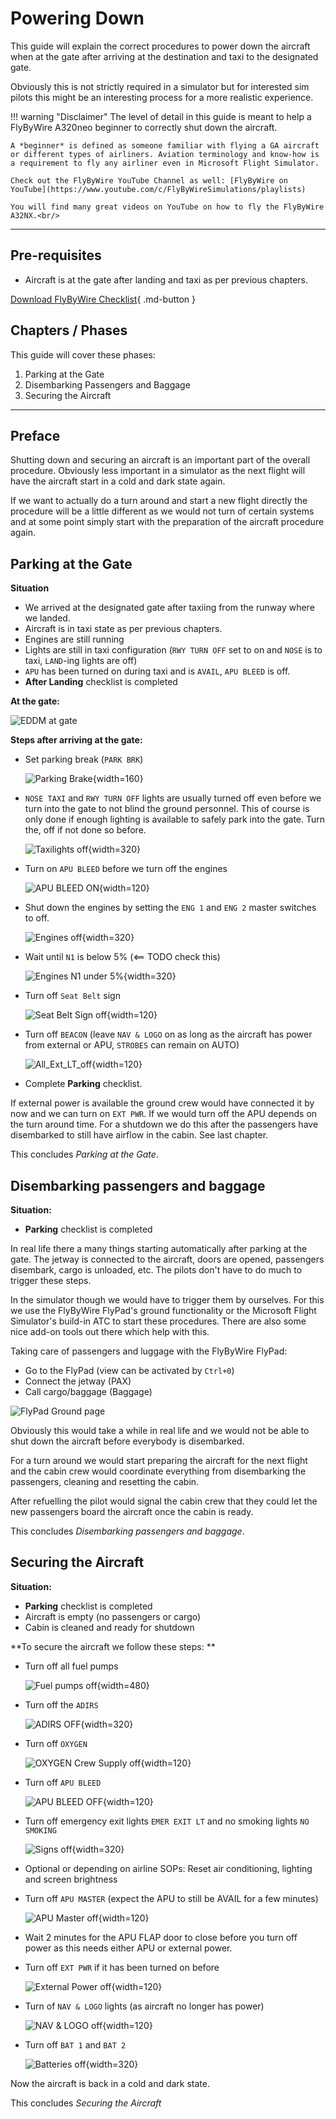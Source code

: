 # Powering Down

This guide will explain the correct procedures to power down the aircraft when at the gate after arriving at the destination and taxi to the designated gate.

Obviously this is not strictly required in a simulator but for interested sim pilots this might be an interesting process for a more realistic experience.

!!! warning "Disclaimer"
    The level of detail in this guide is meant to help a FlyByWire A320neo
    beginner to correctly shut down the aircraft.

    A *beginner* is defined as someone familiar with flying a GA aircraft
    or different types of airliners. Aviation terminology and know-how is
    a requirement to fly any airliner even in Microsoft Flight Simulator.

    Check out the FlyByWire YouTube Channel as well: [FlyByWire on YouTube](https://www.youtube.com/c/FlyByWireSimulations/playlists)

    You will find many great videos on YouTube on how to fly the FlyByWire A32NX.<br/>

---

## Pre-requisites

- Aircraft is at the gate after landing and taxi as per previous chapters.

[Download FlyByWire Checklist](../assets/FBW_A32NX_CHECKLIST.pdf){ .md-button }

## Chapters / Phases

This guide will cover these phases:

1. Parking at the Gate
2. Disembarking Passengers and Baggage
3. Securing the Aircraft

---


## Preface
Shutting down and securing an aircraft is an important part of the overall procedure. Obviously less important in a simulator as the next flight will have the aircraft start in a cold and dark state again.

If we want to actually do a turn around and start a new flight directly the procedure will be a little different as we would not turn of certain systems and at some point simply start with the preparation of the aircraft procedure again.

## Parking at the Gate

**Situation**

- We arrived at the designated gate after taxiing from the runway where we landed.
- Aircraft is in taxi state as per previous chapters.
- Engines are still running
- Lights are still in taxi configuration (`RWY TURN OFF` set to on and `NOSE` is to taxi, `LAND`-ing lights are off)
- `APU` has been turned on during taxi and is `AVAIL`, `APU BLEED` is off.
- **After Landing** checklist is completed


**At the gate:**

![EDDM at gate](../assets/beginner-guide/powering-down/EDDM_at_gate.png "EDDM at gate")

**Steps after arriving at the gate:**

- Set parking break (`PARK BRK`)

    ![Parking Brake](../assets/beginner-guide/powering-down/Parking_Brake.png "Parking Brake"){width=160}

- `NOSE TAXI` and `RWY TURN OFF` lights are usually turned off even before we turn into the gate to not blind the ground personnel. This of course is only done if enough lighting is available to safely park into the gate. Turn the, off if not done so before.

    ![Taxilights off](../assets/beginner-guide/powering-down/Lights_Taxi_off.png "Taxilights off"){width=320}

- Turn on `APU BLEED` before we turn off the engines

    ![APU BLEED ON](../assets/beginner-guide/powering-down/APU_BLEED_on.png "APU BLEED ON"){width=120}

- Shut down the engines by setting the `ENG 1` and `ENG 2` master switches to off.

    ![Engines off](../assets/beginner-guide/powering-down/ENG_off.png "Engines off"){width=320}

- Wait until `N1` is below 5% (<== TODO check this)

    ![Engines N1 under 5%](../assets/beginner-guide/powering-down/ENG_N1_u5.png "Engines N1 under 5%"){width=320}

- Turn off `Seat Belt` sign

    ![Seat Belt Sign off](../assets/beginner-guide/powering-down/Seatbelt_off.png "Seat Belt Sign off"){width=120}

- Turn off `BEACON` (leave `NAV & LOGO` on as long as the aircraft has power from external or APU, `STROBES` can remain on AUTO)

    ![All_Ext_LT_off](../assets/beginner-guide/powering-down/Beacon_off.png){width=120}

- Complete **Parking** checklist.

If external power is available the ground crew would have connected it by now and we can turn on `EXT PWR`. If we would turn off the APU depends on the turn around time. For a shutdown we do this after the passengers have disembarked to still have airflow in the cabin. See last chapter.

This concludes *Parking at the Gate*.

## Disembarking passengers and baggage

**Situation:**

- **Parking** checklist is completed

In real life there a many things starting automatically after parking at the gate. The jetway is connected to the aircraft, doors are opened, passengers disembark, cargo is unloaded, etc. The pilots don't have to do much to trigger these steps.

In the simulator though we would have to trigger them by ourselves. For this we use the FlyByWire FlyPad's ground functionality or the Microsoft Flight Simulator's build-in ATC to start these procedures. There are also some nice add-on tools out there which help with this.

Taking care of passengers and luggage with the FlyByWire FlyPad:

- Go to the FlyPad (view can be activated by `Ctrl+0`)
- Connect the jetway (PAX)
- Call cargo/baggage (Baggage)

![FlyPad Ground page](../assets/beginner-guide/powering-down/FlyPad_Ground.png "FlyPad Ground page")

Obviously this would take a while in real life and we would not be able to shut down the aircraft before everybody is disembarked.

For a turn around we would start preparing the aircraft for the next flight and the cabin crew would coordinate everything from disembarking the passengers, cleaning and resetting the cabin.

After refuelling the pilot would signal the cabin crew that they could let the new passengers board the aircraft once the cabin is ready.

This concludes *Disembarking passengers and baggage*.

## Securing the Aircraft

**Situation:**

- **Parking** checklist is completed
- Aircraft is empty (no passengers or cargo)
- Cabin is cleaned and ready for shutdown

**To secure the aircraft we follow these steps: **

- Turn off all fuel pumps

    ![Fuel pumps off](../assets/beginner-guide/powering-down/FUEL_PUMS_off.png "Fuel pumps off"){width=480}

- Turn off the `ADIRS`

    ![ADIRS OFF](../assets/beginner-guide/powering-down/ADIRS.png "ADIRS OFF"){width=320}

- Turn off `OXYGEN`

    ![OXYGEN Crew Supply off](../assets/beginner-guide/powering-down/OXYGEN_Crew_Supply.png "OXYGEN Crew Supply off"){width=120}

- Turn off `APU BLEED`

    ![APU BLEED OFF](../assets/beginner-guide/powering-down/APU_BLEED_off.png "APU BLEED OFF"){width=120}

- Turn off emergency exit lights `EMER EXIT LT` and no smoking lights `NO SMOKING`

    ![Signs off](../assets/beginner-guide/powering-down/SIGNS_Off.png "Signs off"){width=320}

- Optional or depending on airline SOPs: Reset air conditioning, lighting and screen brightness
- Turn off `APU MASTER` (expect the APU to still be AVAIL for a few minutes)

    ![APU Master off](../assets/beginner-guide/powering-down/APU_Master_off.png "APU Master off"){width=120}

- Wait 2 minutes for the APU FLAP door to close before you turn off power as this needs either APU or external power.
- Turn off `EXT PWR` if it has been turned on before

    ![External Power off](../assets/beginner-guide/powering-down/EXT_PWR_off.png "External Power off"){width=120}

- Turn of `NAV & LOGO` lights (as aircraft no longer has power)

    ![NAV & LOGO off](../assets/beginner-guide/powering-down/NAV_off_1.png "NAV & LOGO off"){width=120}

- Turn off `BAT 1` and `BAT 2`

    ![Batteries off](../assets/beginner-guide/powering-down/BAT_off.png "Batteries off"){width=320}

Now the aircraft is back in a cold and dark state.

This concludes *Securing the Aircraft*

